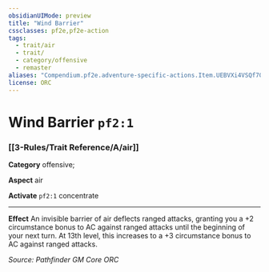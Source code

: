 ```yaml
---
obsidianUIMode: preview
title: "Wind Barrier"
cssclasses: pf2e,pf2e-action
tags:
  - trait/air
  - trait/
  - category/offensive
  - remaster
aliases: "Compendium.pf2e.adventure-specific-actions.Item.UEBVXi4VSQf70ggQ"
license: ORC
---
```

# Wind Barrier `pf2:1`

### [[3-Rules/Trait Reference/A/air]]

**Category** offensive; 




**Aspect** air

**Activate** `pf2:1` concentrate

* * *

**Effect** An invisible barrier of air deflects ranged attacks, granting you a +2 circumstance bonus to AC against ranged attacks until the beginning of your next turn. At 13th level, this increases to a +3 circumstance bonus to AC against ranged attacks.

*Source: Pathfinder GM Core*
*ORC*